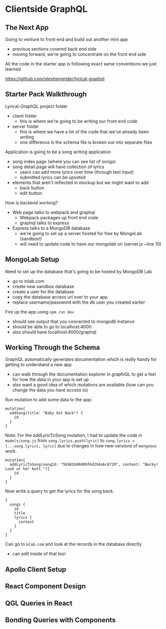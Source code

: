# Clientside GraphQL

## The Next App
Going to venture to front end and build out another mini app
  - previous sections covered back end side
  - moving forward, we're going to concentrate on the front end side

All the code in the starter app is following exact same conventions we just learned

https://github.com/stephengrider/lyrical-graphql

## Starter Pack Walkthrough
Lyrical-GraphQL project folder
  - client folder
    - this is where we're going to be writing our front end code
  - server folder
    - this is where we have a lot of the code that we've already been writing
    - one difference is the schema file is broken out into separate files

Application is going to be a song writing application
  - song index page (where you can see list of songs)
  - song detail page will have collection of lyrics
    - users can add more lyrics over time (through text input)
    - submitted lyrics can be upvoted
  - elements that aren't reflected in mockup but we might want to add
    - back button
    - edit button

How is backend working?
  - Web page talks to webpack and graphql
    - Webpack packages up front end code
    - graphql talks to express
  - Express talks to a MongoDB database
    - we're going to set up a server hosted for free by MongoLab (sandbox!)
    - will need to update code to have our mongolab uri (server.js ~line 10)

## MongoLab Setup
Need to set up the database that's going to be hosted by MongoDB Lab
  - go to mlab.com
  - create new sandbox database
  - create a user for the database
  - copy the database access url over to your app
  - replace username/password with the db user you created earlier

Fire up the app using `npm run dev`
  - should see output that you connected to mongodb instance
  - should be able to go to localhost:4000
  - also should have localhost:4000/graphql

## Working Through the Schema
GraphQL automatically generates documentation which is really handy for getting to understand a new app
  - can walk through the documentation explorer in graphiQL to get a feel for how the data in your app is set up
  - also want a good idea of which mutations are available (how can you change the data you have access to)

Run mutation to add some data to the app:

```
mutation{
  addSong(title: "Baby Got Back") {
    id
  }
}
```

Note: For the addLyricToSong mutation, I had to update the code in `models/song.js` from `song.lyrics.push(lyric)` to `song.lyrics = [...song.lyrics, lyric]` due to changes in how new versions of `mongoose` work.

```
mutation{
  addLyricToSong(songId: "5b981b90d09f6d294a6c8720", content: "Becky! Look at her butt."){
    id
  }
}
```

Now write a query to get the lyrics for the song back.

```
{
  songs {
    id
    title
    lyrics {
      content
    }
  }
}
```

Can go to `mlab.com` and look at the records in the database directly
  - can edit inside of that too!


## Apollo Client Setup


## React Component Design


## QGL Queries in React


## Bonding Queries with Components
